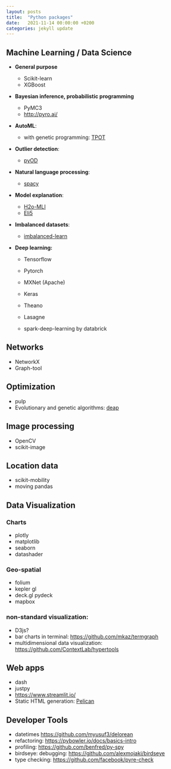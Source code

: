 ```yaml
---
layout: posts
title:  "Python packages"
date:   2021-11-14 00:00:00 +0200
categories: jekyll update
---
```




## Machine Learning / Data Science

- **General purpose**

    - Scikit-learn
    - XGBoost

- **Bayesian inference, probabilistic programming**

    - PyMC3
    - http://pyro.ai/

- **AutoML**:

    - with genetic programming: [TPOT](https://epistasislab.github.io/tpot/)

- **Outlier detection**:

    - [pyOD](https://pyod.readthedocs.io/en/latest/)

- **Natural language processing**: 
    - [spacy](https://spacy.io/)

- **Model explanation**:
    - [H2o-MLI](https://github.com/h2oai/mli-resources)
    - [Eli5](https://eli5.readthedocs.io/en/latest/index.html)

- **Imbalanced datasets**: 
    - [imbalanced-learn](https://imbalanced-learn.readthedocs.io/en/stable/)

- **Deep learning:**

    - Tensorflow

    - Pytorch

    - MXNet (Apache)

    - Keras

    - Theano

    - Lasagne

    - spark-deep-learning by databrick




## Networks

- NetworkX
- Graph-tool



## Optimization

- pulp
- Evolutionary and genetic algorithms: [deap](https://github.com/DEAP/deap)



## Image processing

- OpenCV
- scikit-image



## Location data

- scikit-mobility
- moving pandas



## Data Visualization



### Charts

- plotly
- matplotlib
- seaborn
- datashader

### Geo-spatial
- folium
- kepler gl
- deck.gl pydeck
- mapbox

### non-standard visualization:
- D3js?
- bar charts in terminal: https://github.com/mkaz/termgraph
- multidimensional data visualization: https://github.com/ContextLab/hypertools



## Web apps

- dash
- justpy
- https://www.streamlit.io/
- Static HTML generation: [Pelican](https://docs.getpelican.com/en/stable/) 



## Developer Tools

- datetimes https://github.com/myusuf3/delorean
- refactoring: https://pybowler.io/docs/basics-intro
- profiling: https://github.com/benfred/py-spy
- birdseye: debugging: https://github.com/alexmojaki/birdseye
- type checking: https://github.com/facebook/pyre-check
